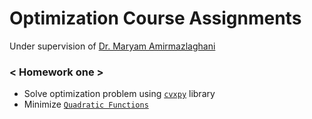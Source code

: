 # Optimization Course Assignments

Under supervision of [Dr. Maryam Amirmazlaghani](http://ceit.aut.ac.ir/autcms/people/verticalPagesAjax/professorHomePage.htm?url=mazlaghani&depurl=computer-engineering&lang=en&cid=11875)


### \< Homework one >
* Solve optimization problem using [`cvxpy`](https://www.cvxpy.org/) library
* Minimize [`Quadratic Functions`](https://latex.codecogs.com/svg.latex?\Large&space;\frac{1}{2}x^TPx+q^T+r;%20P%20\in%20S^n%20{\color{Red}%20\textup{%20convex}%20\textup{%20if%20}%20P%20\succeq%200})
<!--: <img src="https://latex.codecogs.com/svg.latex?\Large&space;\frac{1}{2}x^TPx+q^T+r;%20P%20\in%20S^n%20{\color{Red}%20\textup{%20convex}%20\textup{%20if%20}%20P%20\succeq%200}" title="\frac{1}{2}x^TPx+q^T+r;%20P%20\in%20S^n%20{\color{Red}%20\textup{%20convex}%20\textup{%20if%20}%20P%20\succeq%200}" />-->
